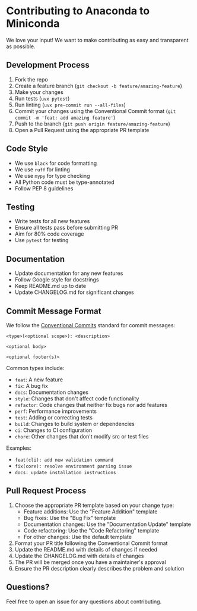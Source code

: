 # Contributing to Anaconda to Miniconda

We love your input! We want to make contributing as easy and transparent as possible.

## Development Process

1. Fork the repo
1. Create a feature branch (`git checkout -b feature/amazing-feature`)
1. Make your changes
1. Run tests (`uvx pytest`)
1. Run linting (`uvx pre-commit run --all-files`)
1. Commit your changes using the Conventional Commit format (`git commit -m 'feat: add amazing feature'`)
1. Push to the branch (`git push origin feature/amazing-feature`)
1. Open a Pull Request using the appropriate PR template

## Code Style

- We use `black` for code formatting
- We use `ruff` for linting
- We use `mypy` for type checking
- All Python code must be type-annotated
- Follow PEP 8 guidelines

## Testing

- Write tests for all new features
- Ensure all tests pass before submitting PR
- Aim for 80% code coverage
- Use `pytest` for testing

## Documentation

- Update documentation for any new features
- Follow Google style for docstrings
- Keep README.md up to date
- Update CHANGELOG.md for significant changes

## Commit Message Format

We follow the [Conventional Commits](https://www.conventionalcommits.org/) standard for commit messages:

```
<type>(<optional scope>): <description>

<optional body>

<optional footer(s)>
```

Common types include:

- `feat`: A new feature
- `fix`: A bug fix
- `docs`: Documentation changes
- `style`: Changes that don't affect code functionality
- `refactor`: Code changes that neither fix bugs nor add features
- `perf`: Performance improvements
- `test`: Adding or correcting tests
- `build`: Changes to build system or dependencies
- `ci`: Changes to CI configuration
- `chore`: Other changes that don't modify src or test files

Examples:

- `feat(cli): add new validation command`
- `fix(core): resolve environment parsing issue`
- `docs: update installation instructions`

## Pull Request Process

1. Choose the appropriate PR template based on your change type:
   - Feature additions: Use the "Feature Addition" template
   - Bug fixes: Use the "Bug Fix" template
   - Documentation changes: Use the "Documentation Update" template
   - Code refactoring: Use the "Code Refactoring" template
   - For other changes: Use the default template
1. Format your PR title following the Conventional Commit format
1. Update the README.md with details of changes if needed
1. Update the CHANGELOG.md with details of changes
1. The PR will be merged once you have a maintainer's approval
1. Ensure the PR description clearly describes the problem and solution

## Questions?

Feel free to open an issue for any questions about contributing.
